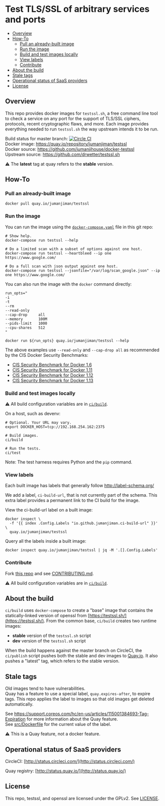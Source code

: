 Test TLS/SSL of arbitrary services and ports
============================================

- [Overview](#overview)
- [How-To](#how-to)
  - [Pull an already-built image](#pull-an-already-built-image)
  - [Run the image](#run-the-image)
  - [Build and test images locally](#build-and-test-images-locally)
  - [View labels](#view-labels)
  - [Contribute](#contribute)
- [About the build](#about-the-build)
- [Stale tags](#stale-tags)
- [Operational status of SaaS providers](#operational-status-of-saas-providers)
- [License](#license)


Overview
--------

This repo provides docker images for `testssl.sh`,
a free command line tool to check a service
on any port for the support of TLS/SSL ciphers,
protocols, recent cryptographic flaws, and more.
Each image provides everything needed to run
`testssl.sh` the way upstream intends it to be run.

Build status for master branch: [![Circle CI](https://circleci.com/gh/jumanjihouse/docker-testssl/tree/master.svg?style=svg&circle-token=21344117bb3bc61b8096a1a1b76514ab7b8a3f85)](https://circleci.com/gh/jumanjihouse/docker-testssl/tree/master)<br/>
Docker image: https://quay.io/repository/jumanjiman/testssl<br/>
Docker source: https://github.com/jumanjihouse/docker-testssl<br/>
Upstream source: https://github.com/drwetter/testssl.sh<br/>

:warning: The **latest** tag at quay refers to the **stable** version.


How-To
------

### Pull an already-built image

    docker pull quay.io/jumanjiman/testssl


### Run the image

You can run the image using the [`docker-compose.yaml`](docker-compose.yaml)
file in this git repo:

    # Show help.
    docker-compose run testssl --help

    # Do a limited scan with a subset of options against one host.
    docker-compose run testssl --heartbleed --ip one https://www.google.com/

    # Do a full scan with json output against one host.
    docker-compose run testssl --jsonfile="/var/log/scan_google.json" --ip one https://www.google.com/


You can also run the image with the `docker` command directly:

    run_opts="
    -i
    -t
    --rm
    --read-only
    --cap-drop     all
    --memory       100M
    --pids-limit   1000
    --cpu-shares   512
    "

    docker run ${run_opts} quay.io/jumanjiman/testssl --help

The above examples use `--read-only` and `--cap-drop all` as recommended by the
CIS Docker Security Benchmarks:

* [CIS Security Benchmark for Docker 1.6](https://benchmarks.cisecurity.org/tools2/docker/CIS_Docker_1.6_Benchmark_v1.0.0.pdf)
* [CIS Security Benchmark for Docker 1.11](https://benchmarks.cisecurity.org/tools2/docker/CIS_Docker_1.11.0_Benchmark_v1.0.0.pdf)
* [CIS Security Benchmark for Docker 1.12](https://benchmarks.cisecurity.org/tools2/docker/CIS_Docker_1.12.0_Benchmark_v1.0.0.pdf)
* [CIS Security Benchmark for Docker 1.13](https://benchmarks.cisecurity.org/tools2/docker/CIS_Docker_1.13.0_Benchmark_v1.0.0.pdf)


### Build and test images locally

:warning: All build configuration variables are in [`ci/build`](ci/build).

On a host, such as devenv:

    # Optional. Your URL may vary.
    export DOCKER_HOST=tcp://192.168.254.162:2375

    # Build images.
    ci/build

    # Run the tests.
    ci/test

Note: The test harness requires Python and the `pip` command.


### View labels

Each built image has labels that generally follow http://label-schema.org/

We add a label, `ci-build-url`, that is not currently part of the schema.
This extra label provides a permanent link to the CI build for the image.

View the ci-build-url label on a built image:

    docker inspect \
      -f '{{ index .Config.Labels "io.github.jumanjiman.ci-build-url" }}' \
      quay.io/jumanjiman/testssl

Query all the labels inside a built image:

    docker inspect quay.io/jumanjiman/testssl | jq -M '.[].Config.Labels'


### Contribute

Fork [this repo](https://github.com/jumanjihouse/docker-testssl)
and see [CONTRIBUTING.md](CONTRIBUTING.md).

:warning: All build configuration variables are in [`ci/build`](ci/build).


About the build
---------------

`ci/build` uses `docker-compose` to create a "base" image
that contains the statically-linked version of openssl from
[https://testssl.sh/](https://testssl.sh/).
From the common base, `ci/build` creates two runtime images:

* **stable** version of the `testssl.sh` script
* **dev** version of the `testssl.sh` script

When the build happens against the master branch on CircleCI,
the `ci/publish` script pushes both the stable and dev images to
[Quay.io](https://quay.io/repository/jumanjiman/testssl?tab=tags).
It also pushes a "latest" tag, which refers to the stable version.


Stale tags
----------

Old images tend to have vulnerabilities.<br/>
Quay has a feature to use a special label, `quay.expires-after`, to expire tags.
This repo applies the label to images so that old images get deleted automatically.

See https://support.coreos.com/hc/en-us/articles/115001384693-Tag-Expiration
for more information about the Quay feature.<br/>
See [src/Dockerfile](src/Dockerfile) for the current value of the label.

:warning: This is a Quay feature, not a docker feature.


Operational status of SaaS providers
------------------------------------

CircleCI: [http://status.circleci.com/](http://status.circleci.com/)

Quay registry: [http://status.quay.io/](http://status.quay.io/)


License
-------

This repo, testssl, and openssl are licensed under the GPLv2.
See [LICENSE](LICENSE).
